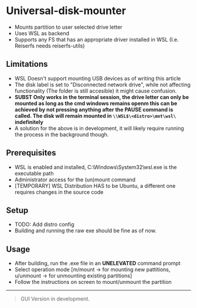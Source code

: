 # Universal-disk-mounter

- Mounts partition to user selected drive letter
- Uses WSL as backend
- Supports any FS that has an appropriate driver installed in WSL (I.e. Reiserfs needs reiserfs-utils)

## Limitations
- WSL Doesn't support mounting USB devices as of writing this article
- The disk label is set to "Disconnected network drive", while not affecting functionality (The folder is still accesible) it might cause confusion.
- **SUBST Only works in the terminal session, the drive letter can only be mounted as long as the cmd windows remains openm this can be achieved by not pressing anything after the PAUSE command is called. The disk will remain mounted in ```\\WSL$\<distro>\mnt\wsl\``` indefinitely**
- A solution for the above is in development, it will likely require running the process in the background though.

## Prerequisites
- WSL is enabled and installed, C:\Windows\System32\wsl.exe is the executable path
- Administrator access for the (un)mount command
- [TEMPORARY] WSL Distribution HAS to be Ubuntu, a different one requires changes in the source code

## Setup
- TODO: Add distro config
- Building and running the raw exe should be fine as of now.

## Usage
- After building, run the .exe file in an **UNELEVATED** command prompt
- Select operation mode [m/mount -> for mounting new pattitions, u/unmount -> for unmounting existing partitions]
- Follow the instructions on screen to mount/unmount the partition

--- 

> GUI Version in development.
